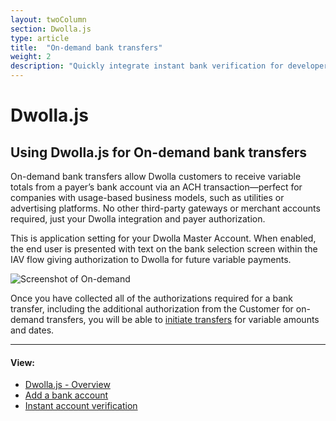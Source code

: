 ```yaml
---
layout: twoColumn
section: Dwolla.js
type: article
title:  "On-demand bank transfers"
weight: 2
description: "Quickly integrate instant bank verification for developers using the Dwolla ACH API, allowing for easy use of on-demand bank transfers."
---
```


# Dwolla.js

## Using Dwolla.js for On-demand bank transfers
On-demand bank transfers allow Dwolla customers to receive variable totals from a payer’s bank account via an ACH transaction—perfect for companies with usage-based business models, such as utilities or advertising platforms. No other third-party gateways or merchant accounts required, just your Dwolla integration and payer authorization.

This is application setting for your Dwolla Master Account. When enabled, the end user is presented with text on the bank selection screen within the IAV flow giving authorization to Dwolla for future variable payments.

![Screenshot of On-demand](/images/OnDemandIAV.png "On-demand bank transfers")

Once you have collected all of the authorizations required for a bank transfer, including the additional authorization from the Customer for on-demand transfers, you will be able to <a href="https://docsv2.dwolla.com/#initiate-a-transfer">initiate transfers</a> for variable amounts and dates.

* * *

#### View:

*   [Dwolla.js - Overview](/resources/dwolla-js.html)
*   [Add a bank account](/resources/dwolla-js/add-a-bank-account.html)
*   [Instant account verification](/resources/dwolla-js/instant-account-verification.html)
